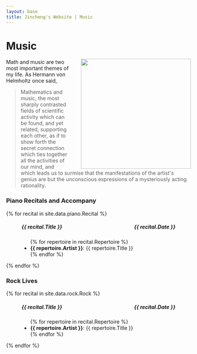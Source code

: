 ```yaml
---
layout: base
title: Jincheng's Website | Music
---
```


<div class="transparent">
<div class="container" markdown="1">

# Music

<img src="/users/jcyang/assets/images/photo4.jpg" style="float:right; width:300px; max-width:100%; padding-left: 30px">

Math and music are two most important themes of my life. As Hermann von Helmholtz once said, 

> Mathematics and music, the most sharply contrasted fields of scientific activity which can be found, and yet related, supporting each other, as if to show forth the secret connection which ties together all the activities of our mind, and which leads us to surmise that the manifestations of the artist's genius are but the unconscious expressions of a mysteriously acting rationality.

</div>
</div>

<div class="eggshell">
<div class="container" markdown="1">

### Piano Recitals and Accompany

{% for recital in site.data.piano.Recital %}

<div style="margin-left: 3em; margin-right: 3em">

<h5 style="display: flex; justify-content: space-between">
<span>
	{{ recital.Title }}
</span>
<span>
	{{ recital.Date }}
</span>
</h5>

<ul>
{% for repertoire in recital.Repertoire %}
	<li> <b>{{ repertoire.Artist }}</b>: {{ repertoire.Title }} </li>
{% endfor %}
</ul>

</div>

{% endfor %}

</div>
</div>

<div class="aliceblue">
<div class="container" markdown="1">

### Rock Lives

{% for recital in site.data.rock.Rock %}

<div style="margin-left: 3em; margin-right: 3em">

<h5 style="display: flex; justify-content: space-between">
<span>
	{{ recital.Title }}
</span>
<span>
	{{ recital.Date }}
</span>
</h5>

<ul>
{% for repertoire in recital.Repertoire %}
	<li> <b>{{ repertoire.Artist }}</b>: {{ repertoire.Title }} </li>
{% endfor %}
</ul>

</div>

{% endfor %}

</div>
</div>